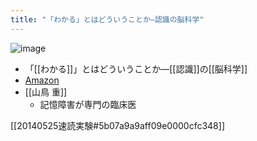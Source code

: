 ```yaml
---
title: "「わかる」とはどういうことか―認識の脳科学"
---
```


![image](https://gyazo.com/38ab8a023c620ee6bf5dee03fb870249/thumb/1000)
- 「[[わかる]]」とはどういうことか―[[認識]]の[[脳科学]]
- [Amazon](https://amzn.to/3CGjRvU)
- [[山鳥 重]]
    - 記憶障害が専門の臨床医

[[20140525速読実験#5b07a9a9aff09e0000cfc348]]
